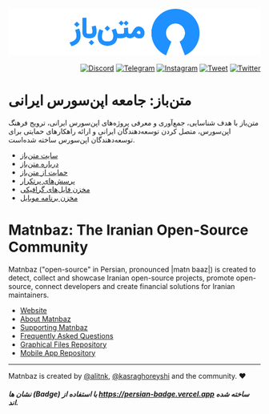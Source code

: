 ![Matnbaz Logo](https://raw.githubusercontent.com/matnbaz/graphics/main/readme-logo.png)


<p align="end">
   <a aria-label="Discord" href="https://discord.com/invite/SNHSYWsKYQ"><img alt="Discord" src="https://persian-badge.vercel.app/api/discord/912032955956871188?label=دیسکورد&logo=discord"></a>
   <a aria-label="Telegram" href="https://t.me/matnbaz"><img alt="Telegram" src="https://persian-badge.vercel.app/api/badge/تلگرام-عضو شوید-0088CC?logo=telegram"></a>
   <a aria-label="Instagram" href="https://www.instagram.com/matnbaz_net"><img alt="Instagram" src="https://persian-badge.vercel.app/api/badge/اینستاگرام-فالو کنید-E4405F?logo=instagram"></a>
   <a aria-label="Tweet" href="https://twitter.com/intent/tweet?text=%D8%A8%D9%87%20%D9%85%D8%AA%D9%86%E2%80%8C%D8%A8%D8%A7%D8%B2%20%DB%8C%DA%A9%20%D8%B3%D8%B1%DB%8C%20%D8%A8%D8%B2%D9%86%DB%8C%D8%AF.%20%0A&url=matnbaz.net&via=matnbaz"><img alt="Tweet" src="https://persian-badge.vercel.app/api/badge/توییت کنید-0096d1?logo=twitter&logoColor=white"></a>
   <a aria-label="Twitter" href="https://twitter.com/matnbaz"><img alt="Twitter" src="https://persian-badge.vercel.app/api/twitter/follow/matnbaz?label=توییتر&logo=twitter&color=00ACEE"></a>
</p>
  

# متن‌باز: جامعه اپن‌سورس ایرانی

متن‌باز با هدف شناسایی، جمع‌آوری و معرفی پروژه‌های اپن‌سورس ایرانی، ترویج فرهنگ اپن‌سورس، متصل کردن توسعه‌دهندگان ایرانی و ارائه راهکار‌های حمایتی برای توسعه‌دهندگان اپن‌سورس ساخته شده‌است.

- [سایت متن‌باز](https://matnbaz.net)
- [درباره متن‌باز](https://matnbaz.net/about)
- [حمایت از متن‌باز](https://matnbaz.net/support)
- [پرسش‌های پر‌تکرار](https://matnbaz.net/faq)
- [مخزن فایل‌های گرافیکی](https://github.com/matnbaz/graphics)
- [مخزن برنامه موبایل](https://github.com/matnbaz/matnbaz-mobile)

# Matnbaz: The Iranian Open-Source Community

Matnbaz ("open-source" in Persian, pronounced |matn baaz|) is created to detect, collect and showcase Iranian open-source projects, promote open-source, connect developers and create financial solutions for Iranian maintainers.

- [Website](https://matnbaz.net/en)
- [About Matnbaz](https://matnbaz.net/en/about)
- [Supporting Matnbaz](https://matnbaz.net/en/support)
- [Frequently Asked Questions](https://matnbaz.net/en/faq)
- [Graphical Files Repository](https://github.com/matnbaz/graphics)
- [Mobile App Repository](https://github.com/matnbaz/matnbaz-mobile)

-----

Matnbaz is created by [@alitnk](https://github.com/alitnk), [@kasraghoreyshi](https://github.com/kasraghoreyshi) and the community. ❤️

##### نشان ها (Badge) با استفاده از https://persian-badge.vercel.app ساخته شده اند.
